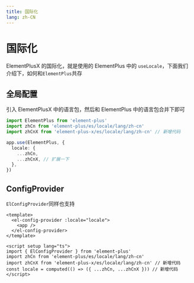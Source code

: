 ```yaml
---
title: 国际化
lang: zh-CN
---
```


# 国际化

ElementPlusX 的国际化，就是使用的 ElementPlus 中的 `useLocale`，下面我们介绍下，如何和`ElementPlus`共存

## 全局配置

引入 ElementPlusX 中的语言包，然后和 ElementPlus 中的语言包合并下即可

```ts
import ElementPlus from 'element-plus'
import zhCn from 'element-plus/es/locale/lang/zh-cn'
import zhCnX from 'element-plus-x/es/locale/lang/zh-cn' // 新增代码

app.use(ElementPlus, {
  locale: {
    ...zhCn,
    ...zhCnX, // 扩展一下
  },
})
```

## ConfigProvider

`ElConfigProvider`同样也支持

```vue
<template>
  <el-config-provider :locale="locale">
    <app />
  </el-config-provider>
</template>

<script setup lang="ts">
import { ElConfigProvider } from 'element-plus'
import zhCn from 'element-plus/es/locale/lang/zh-cn'
import zhCnX from 'element-plus-x/es/locale/lang/zh-cn' // 新增代码
const locale = computed(() => ({ ...zhCn, ...zhCnX })) // 新增代码
</script>
```
